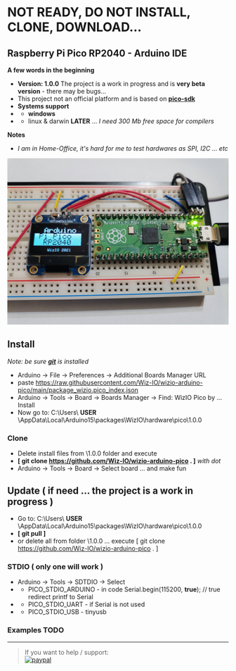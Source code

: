 # NOT READY, DO NOT INSTALL, CLONE, DOWNLOAD... 

## Raspberry Pi Pico RP2040 - Arduino IDE

**A few words in the beginning**
* **Version: 1.0.0** The project is a work in progress and is **very beta version** - there may be bugs...
* This project not an official platform and is based on [**pico-sdk**](https://github.com/raspberrypi/pico-sdk)
* **Systems support**
* * **windows**
* * linux & darwin **LATER** ... _I need 300 Mb free space for compilers_

**Notes**
* _I am in Home-Office, it's hard for me to test hardwares as SPI, I2C ... etc_

![pico](https://raw.githubusercontent.com/Wiz-IO/LIB/master/pico/a1.jpg)

## Install
_Note: be sure [**git**](https://git-scm.com/downloads) is installed_
* Arduino -> File -> Preferences -> Additional Boards Manager URL
* paste https://raw.githubusercontent.com/Wiz-IO/wizio-arduino-pico/main/package_wizio.pico_index.json
* Arduino -> Tools -> Board -> Boards Manager -> Find: WizIO Pico by ... Install
* Now go to: C:\Users\ **USER** \AppData\Local\Arduino15\packages\WizIO\hardware\pico\1.0.0
### Clone
* Delete install files from \1.0.0 folder and execute
* **[ git clone https://github.com/Wiz-IO/wizio-arduino-pico . ]** _with dot_
* Arduino -> Tools -> Board -> Select board ... and make fun

## Update ( if need ... the project is a work in progress )
* Go to: C:\Users\ **USER** \AppData\Local\Arduino15\packages\WizIO\hardware\pico\1.0.0
* **[ git pull ]**
* or delete all from folder \1.0.0 ... execute [ git clone https://github.com/Wiz-IO/wizio-arduino-pico . ]

### STDIO ( only one will work )
* Arduino -> Tools -> SDTDIO -> Select
* * PICO_STDIO_ARDUINO - in code Serial.begin(115200, **true**); // true redirect printf to Serial
* * PICO_STDIO_UART - if Serial is not used
* * PICO_STDIO_USB - tinyusb

### Examples TODO

***

>If you want to help / support:   
[![paypal](https://www.paypalobjects.com/en_US/i/btn/btn_donate_SM.gif)](https://www.paypal.com/cgi-bin/webscr?cmd=_s-xclick&hosted_button_id=ESUP9LCZMZTD6)

